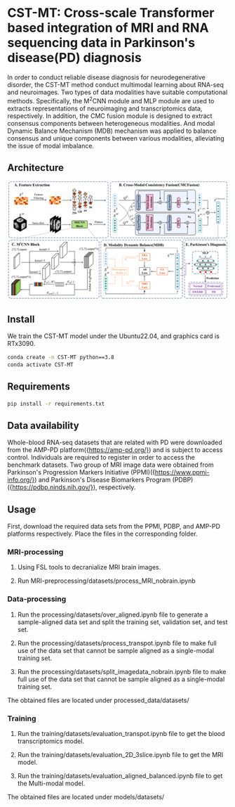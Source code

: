 # CST-MT: Cross-scale Transformer based integration of MRI and RNA sequencing data in Parkinson's disease(PD) diagnosis

In order to conduct reliable disease diagnosis for neurodegenerative disorder, the CST-MT method conduct multimodal learning about RNA-seq and neuroimages. Two types of data modalities have suitable computational methods. Specifically, the M<sup>2</sup>CNN module and MLP module are used to extracts representations of neuroimaging and transcriptomics data, respectively. In addition, the CMC fusion module is designed to extract consensus components between heterogeneous modalities. And modal Dynamic Balance Mechanism (MDB) mechanism was applied to balance consensus and unique components between various modalities, alleviating the issue of modal imbalance.

## Architecture

![Architecture](./figures/Fig1_CST-MT-Framework.png)

## Install

We train the CST-MT model under the Ubuntu22.04, and graphics card is RTx3090.

```bash
conda create -n CST-MT python==3.8
conda activate CST-MT
```

## Requirements

```bash
pip install -r requirements.txt
```

## Data availability

Whole-blood RNA-seq datasets that are related with PD were downloaded from the AMP-PD platform({https://amp-pd.org/}) and is subject to access control. Individuals are required to register in order to access the benchmark datasets. Two group of MRI image data were obtained from Parkinson's Progression Markers Initiative (PPMI)({https://www.ppmi-info.org/}) and Parkinson's Disease Biomarkers Program (PDBP)({https://pdbp.ninds.nih.gov/}), respectively.

## Usage

First, download the required data sets from the PPMI, PDBP, and AMP-PD platforms respectively. Place the files in the corresponding folder.

### MRI-processing

1. Using FSL tools to decranialize MRI brain images.

2. Run MRI-preprocessing/datasets/process_MRI_nobrain.ipynb

### Data-processing

1. Run the processing/datasets/over_aligned.ipynb file to generate a sample-aligned data set and split the training set, validation set, and test set.

2. Run the processing/datasets/process_transpot.ipynb file to make full use of the data set that cannot be sample aligned as a single-modal training set.

3. Run the processing/datasets/split_imagedata_nobrain.ipynb file to make full use of the data set that cannot be sample aligned as a single-modal training set.

The obtained files are located under processed_data/datasets/

### Training

1. Run the training/datasets/evaluation_transpot.ipynb file to get the blood transcriptomics model.

2. Run the training/datasets/evaluation_2D_3slice.ipynb file to get the MRI model.

3. Run the training/datasets/evaluation_aligned_balanced.ipynb file to get the Multi-modal model.

The obtained files are located under models/datasets/
